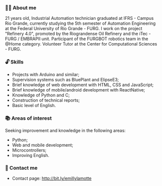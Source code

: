 ### 🙋🏻 About me 

  21 years old, Industrial Automation technician graduated at IFRS - Campus Rio Grande, currently studying the 5th semester of Automation Engineering at the Federal University of Rio Grande - FURG. I work on the project "Refinery 4.0", promoted by the Riograndense Oil Refinery and the iTec - FURG / EMBRAPII unit. Participant of the FURGBOT robotics team in the @Home category. Volunteer Tutor at the Center for Computational Sciences - FURG.
### 🔓 Skills
- Projects with Arduino and similar;
- Supervision systems such as BluePlant and ElipseE3;
- Brief knowledge of web development with HTML, CSS and JavaScript;
- Brief knowledge of mobile/android development with ReactNative;
- Knowledge of Python and C;
- Construction of technical reports;
- Basic level of English.
### 📚 Areas of interest 
Seeking improvement and knowledge in the following areas:<br>
- Python;
- Web and mobile development;
- Microcontrollers;
- Improving English.
 ### 📧 Contact me 
 - Contact page: http://bit.ly/emillylamotte



